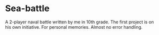 # Sea-battle
A 2-player naval battle written by me in 10th grade. The first project is on his own initiative. For personal memories. Almost no error handling.
